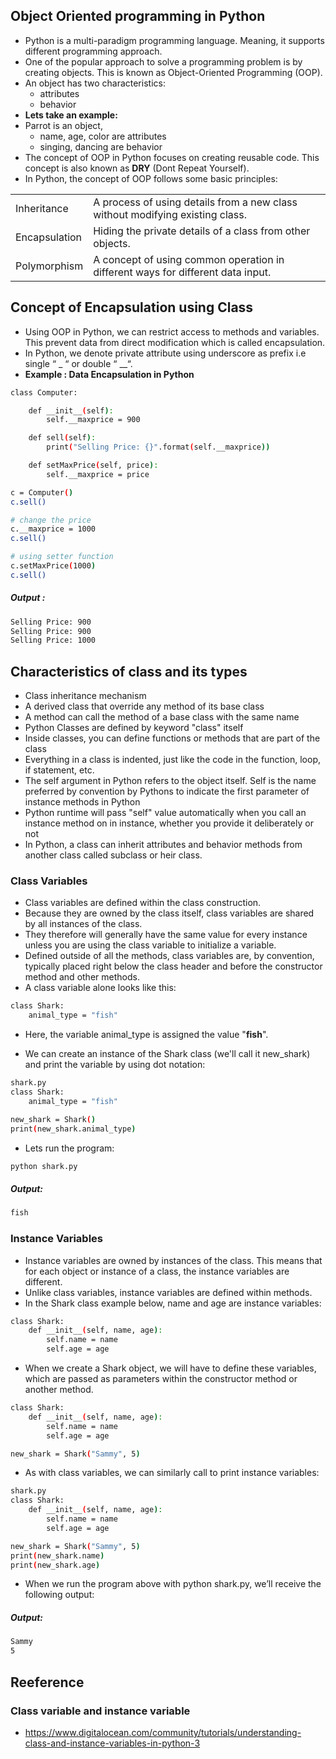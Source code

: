 ## Object Oriented programming in Python
- Python is a multi-paradigm programming language. Meaning, it supports different programming approach.
- One of the popular approach to solve a programming problem is by creating objects. This is known as Object-Oriented Programming (OOP).
- An object has two characteristics:
	- attributes
	- behavior
- **Lets take an example:**
- Parrot is an object,
	- name, age, color are attributes
	- singing, dancing are behavior
- The concept of OOP in Python focuses on creating reusable code. This concept is also known as **DRY** (Dont Repeat Yourself).
- In Python, the concept of OOP follows some basic principles:

|||
|-|-|
| Inheritance | A process of using details from a new class without modifying existing class. |
| Encapsulation | Hiding the private details of a class from other objects. |
| Polymorphism | A concept of using common operation in different ways for different data input. |

## Concept of Encapsulation using Class
- Using OOP in Python, we can restrict access to methods and variables. This prevent data from direct modification which is called encapsulation.
- In Python, we denote private attribute using underscore as prefix i.e single “ _ “ or double “ __“.
- **Example : Data Encapsulation in Python**

```sh
class Computer:

    def __init__(self):
        self.__maxprice = 900

    def sell(self):
        print("Selling Price: {}".format(self.__maxprice))

    def setMaxPrice(self, price):
        self.__maxprice = price

c = Computer()
c.sell()

# change the price
c.__maxprice = 1000
c.sell()

# using setter function
c.setMaxPrice(1000)
c.sell()
```
##### Output :

```sh
Selling Price: 900
Selling Price: 900
Selling Price: 1000
```
## Characteristics of class and its types
- Class inheritance mechanism
- A derived class that override any method of its base class
- A method can call the method of a base class with the same name
- Python Classes are defined by keyword "class" itself
- Inside classes, you can define functions or methods that are part of the class
- Everything in a class is indented, just like the code in the function, loop, if statement, etc.
- The self argument in Python refers to the object itself. Self is the name preferred by convention by Pythons to indicate the first parameter of instance methods in Python
- Python runtime will pass "self" value automatically when you call an instance method on in instance, whether you provide it deliberately or not
- In Python, a class can inherit attributes and behavior methods from another class called subclass or heir class.

### Class Variables
- Class variables are defined within the class construction.
- Because they are owned by the class itself, class variables are shared by all instances of the class.
- They therefore will generally have the same value for every instance unless you are using the class variable to initialize a variable.
- Defined outside of all the methods, class variables are, by convention, typically placed right below the class header and before the constructor method and other methods.
- A class variable alone looks like this:

```sh
class Shark:
    animal_type = "fish"
```
- Here, the variable animal_type is assigned the value "**fish**".

- We can create an instance of the Shark class (we'll call it new_shark) and print the variable by using dot notation:

```sh
shark.py
class Shark:
    animal_type = "fish"

new_shark = Shark()
print(new_shark.animal_type)
```
- Lets run the program:

```sh
python shark.py
```

##### Output:

```sh
fish
```

### Instance Variables
- Instance variables are owned by instances of the class. This means that for each object or instance of a class, the instance variables are different.
- Unlike class variables, instance variables are defined within methods.
- In the Shark class example below, name and age are instance variables:

```sh
class Shark:
    def __init__(self, name, age):
        self.name = name
        self.age = age
```

- When we create a Shark object, we will have to define these variables, which are passed as parameters within the constructor method or another method.

```sh
class Shark:
    def __init__(self, name, age):
        self.name = name
        self.age = age

new_shark = Shark("Sammy", 5)
```

- As with class variables, we can similarly call to print instance variables:

```sh
shark.py
class Shark:
    def __init__(self, name, age):
        self.name = name
        self.age = age

new_shark = Shark("Sammy", 5)
print(new_shark.name)
print(new_shark.age)
```

- When we run the program above with python shark.py, we’ll receive the following output:

##### Output:

```sh
Sammy
5
```

## Reeference 
### Class variable and instance variable
- https://www.digitalocean.com/community/tutorials/understanding-class-and-instance-variables-in-python-3